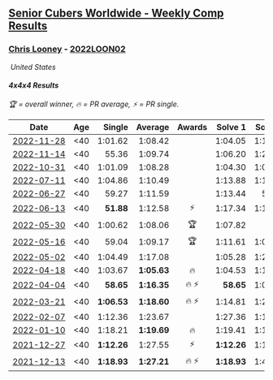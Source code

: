 <style>table {white-space: nowrap;}</style>
<link rel="stylesheet" type="text/css" href="/scw-comp/css/flags.css" />

## [Senior Cubers Worldwide - Weekly Comp Results](/scw-comp/results/)
### [Chris Looney](README.md) - [2022LOON02](https://www.worldcubeassociation.org/persons/2022LOON02?event=444)

<i class="flag flag-US" />&nbsp;United States

#### 4x4x4 Results

<span style="white-space: nowrap;">🏆 = overall winner</span>, <span style="white-space: nowrap;">🔥 = PR average</span>, <span style="white-space: nowrap;">⚡ = PR single</span>.

| Date | Age | Single | Average | Awards | Solve 1 | Solve 2 | Solve 3 | Solve 4 | Solve 5 | Video |
| :--: | :--: | --: | --: | :--: | --: | --: | --: | --: | --: | :-- |
| [2022-11-28](../../results/2022-11-28/444.md) | <40 | 1:01.62 | 1:08.42 |  | 1:04.05 | 1:15.58 | 1:01.62 | 1:08.52 | 1:12.69 | [Desktop](https://www.facebook.com/chris.looney/videos/685377056378994) / [Mobile](https://m.facebook.com/chris.looney/videos/685377056378994) |
| [2022-11-14](../../results/2022-11-14/444.md) | <40 | 55.36 | 1:09.74 |  | 1:06.20 | 1:21.54 | 1:22.84 | 1:01.48 | 55.36 | [Desktop](https://www.facebook.com/chris.looney/videos/829117108349960) / [Mobile](https://m.facebook.com/chris.looney/videos/829117108349960) |
| [2022-10-31](../../results/2022-10-31/444.md) | <40 | 1:01.09 | 1:08.28 |  | 1:04.30 | 1:01.09 | 1:21.19 | 1:09.89 | 1:10.66 | [Desktop](https://www.facebook.com/chris.looney/videos/510216817653423) / [Mobile](https://m.facebook.com/chris.looney/videos/510216817653423) |
| [2022-07-11](../../results/2022-07-11/444.md) | <40 | 1:04.86 | 1:10.49 |  | 1:13.88 | 1:16.12 | 1:07.84 | 1:04.86 | 1:09.74 | [Desktop](https://www.facebook.com/chris.looney/videos/720136379078206) / [Mobile](https://m.facebook.com/chris.looney/videos/720136379078206) |
| [2022-06-27](../../results/2022-06-27/444.md) | <40 | 59.27 | 1:11.59 |  | 1:13.44 | 59.27 | 1:20.63 | 1:12.49 | 1:08.85 | [Desktop](https://www.facebook.com/chris.looney/videos/5133538903410563) / [Mobile](https://m.facebook.com/chris.looney/videos/5133538903410563) |
| [2022-06-13](../../results/2022-06-13/444.md) | <40 | **51.88** | 1:12.58 | ⚡ | 1:17.34 | 1:16.19 | 1:12.56 | **51.88** | 1:08.99 | [Desktop](https://www.facebook.com/chris.looney/videos/336059225367789) / [Mobile](https://m.facebook.com/chris.looney/videos/336059225367789) |
| [2022-05-30](../../results/2022-05-30/444.md) | <40 | 1:00.62 | 1:08.06 | 🏆 | 1:07.82 | DNF | 1:00.62 | 1:10.73 | 1:05.63 | [Desktop](https://www.facebook.com/chris.looney/videos/545525843738798) / [Mobile](https://m.facebook.com/chris.looney/videos/545525843738798) |
| [2022-05-16](../../results/2022-05-16/444.md) | <40 | 59.04 | 1:09.17 | 🏆 | 1:11.61 | 1:07.14 | 1:08.76 | 1:17.17 | 59.04 | [Desktop](https://www.facebook.com/chris.looney/videos/294979022726234) / [Mobile](https://m.facebook.com/chris.looney/videos/294979022726234) |
| [2022-05-02](../../results/2022-05-02/444.md) | <40 | 1:04.49 | 1:17.08 |  | 1:05.28 | 1:24.77 | 1:27.64 | 1:21.20 | 1:04.49 | [Desktop](https://www.facebook.com/chris.looney/videos/1164258324371123) / [Mobile](https://m.facebook.com/chris.looney/videos/1164258324371123) |
| [2022-04-18](../../results/2022-04-18/444.md) | <40 | 1:03.67 | **1:05.63** | 🔥 | 1:04.53 | 1:12.69 | 1:05.06 | 1:07.30 | 1:03.67 | [Desktop](https://www.facebook.com/chris.looney/videos/415396723830237) / [Mobile](https://m.facebook.com/chris.looney/videos/415396723830237) |
| [2022-04-04](../../results/2022-04-04/444.md) | <40 | **58.65** | **1:16.35** | 🔥 ⚡ | **58.65** | 1:06.59 | 1:22.87 | 1:19.60 | 1:24.00 | [Desktop](https://www.facebook.com/chris.looney/videos/1114455972464997) / [Mobile](https://m.facebook.com/chris.looney/videos/1114455972464997) |
| [2022-03-21](../../results/2022-03-21/444.md) | <40 | **1:06.53** | **1:18.60** | 🔥 ⚡ | 1:14.81 | 1:20.76 | DNF | **1:06.53** | 1:20.23 | [Desktop](https://www.facebook.com/chris.looney/videos/1128532781321918) / [Mobile](https://m.facebook.com/chris.looney/videos/1128532781321918) |
| [2022-02-07](../../results/2022-02-07/444.md) | <40 | 1:12.36 | 1:23.67 |  | 1:27.36 | 1:12.36 | 1:20.95 | 1:23.62 | 1:26.45 | [Desktop](https://www.facebook.com/chris.looney/videos/299900552042702) / [Mobile](https://m.facebook.com/chris.looney/videos/299900552042702) |
| [2022-01-10](../../results/2022-01-10/444.md) | <40 | 1:18.21 | **1:19.69** | 🔥 | 1:19.41 | 1:18.39 | 1:21.28 | 1:18.21 | 1:38.71 | [Desktop](https://www.facebook.com/chris.looney/videos/4676381435750319) / [Mobile](https://m.facebook.com/chris.looney/videos/4676381435750319) |
| [2021-12-27](../../results/2021-12-27/444.md) | <40 | **1:12.26** | 1:27.55 | ⚡ | **1:12.26** | 1:19.09 | 1:44.19 | 1:19.38 | DNF | [Desktop](https://www.facebook.com/chris.looney/videos/704903463826517) / [Mobile](https://m.facebook.com/chris.looney/videos/704903463826517) |
| [2021-12-13](../../results/2021-12-13/444.md) | <40 | **1:18.93** | **1:27.21** | 🔥 ⚡ | **1:18.93** | 1:40.98 | 1:26.04 | 1:24.43 | 1:31.16 | [Desktop](https://www.facebook.com/chris.looney/videos/448050793374736) / [Mobile](https://m.facebook.com/chris.looney/videos/448050793374736) |


<!-- Global site tag (gtag.js) - Google Analytics -->
<script async src="https://www.googletagmanager.com/gtag/js?id=UA-86348435-3"></script>
<script>window.dataLayer = window.dataLayer || []; function gtag() {dataLayer.push(arguments);} gtag('js', new Date()); gtag('config', 'UA-86348435-3');</script>

